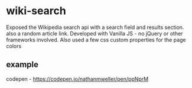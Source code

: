 # wiki-search
Exposed the Wikipedia search api with a search field and results section. also a random article link.  Developed with Vanilla JS - no jQuery or other frameworks involved.  Also used a few css custom properties for the page colors

## example
codepen - https://codepen.io/nathanmweller/pen/ppNprM
